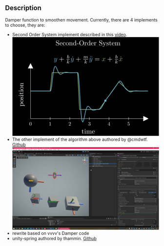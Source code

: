 ## Description

Damper function to smoothen movement.
Currently, there are 4 implements to choose, they are:

- Second Order System implement described in this [video](https://www.youtube.com/watch?v=KPoeNZZ6H4s&list=LL&index=103&t=97s&ab_channel=t3ssel8r).<br>
![second-order-system](./Documentation~/second-order-system.png)
- The other implement of the algorithm above authored by @cmdwtf. [Github](https://github.com/cmdwtf/UnityTools)<br>
![@cmdwtf](./Documentation~/cmdwtf.png)
- rewrite based on vvvv's Damper code
- unity-spring authored by thammin. [Github](https://github.com/thammin/unity-spring)